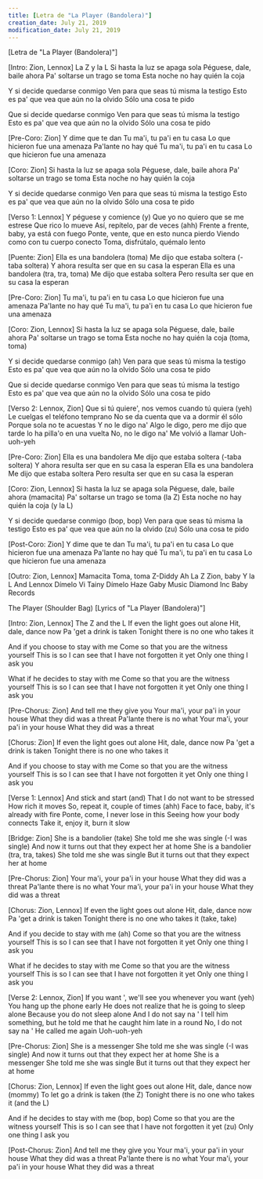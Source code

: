 ```yaml
---
title: [Letra de "La Player (Bandolera)"]
creation_date: July 21, 2019
modification_date: July 21, 2019
---
```



[Letra de "La Player (Bandolera)"]

[Intro: Zion, Lennox]
La Z y la L
Si hasta la luz se apaga sola
Péguese, dale, baile ahora
Pa' soltarse un trago se toma
Esta noche no hay quién la coja

Y si decide quedarse conmigo
Ven para que seas tú misma la testigo
Esto es pa' que vea que aún no la olvido
Sólo una cosa te pido

Que si decide quedarse conmigo
Ven para que seas tú misma la testigo
Esto es pa' que vea que aún no la olvido
Sólo una cosa te pido

[Pre-Coro: Zion]
Y dime que te dan
Tu ma'i, tu pa'i en tu casa
Lo que hicieron fue una amenaza
Pa'lante no hay qué
Tu ma'i, tu pa'i en tu casa
Lo que hicieron fue una amenaza

[Coro: Zion]
Si hasta la luz se apaga sola
Péguese, dale, baile ahora
Pa' soltarse un trago se toma
Esta noche no hay quién la coja

Y si decide quedarse conmigo
Ven para que seas tú misma la testigo
Esto es pa' que vea que aún no la olvido
Sólo una cosa te pido

[Verso 1: Lennox]
Y péguese y comience (y)
Que yo no quiero que se me estrese
Que rico lo mueve
Así, repítelo, par de veces (ahh)
Frente a frente, baby, ya está con fuego
Ponte, vente, que en esto nunca pierdo
Viendo como con tu cuerpo conecto
Toma, disfrútalo, quémalo lento

[Puente: Zion]
Ella es una bandolera (toma)
Me dijo que estaba soltera (-taba soltera)
Y ahora resulta ser que en su casa la esperan
Ella es una bandolera (tra, tra, toma)
Me dijo que estaba soltera
Pero resulta ser que en su casa la esperan

[Pre-Coro: Zion]
Tu ma'i, tu pa'i en tu casa
Lo que hicieron fue una amenaza
Pa'lante no hay qué
Tu ma'i, tu pa'i en tu casa
Lo que hicieron fue una amenaza

[Coro: Zion, Lennox]
Si hasta la luz se apaga sola
Péguese, dale, baile ahora
Pa' soltarse un trago se toma
Esta noche no hay quién la coja (toma, toma)

Y si decide quedarse conmigo (ah)
Ven para que seas tú misma la testigo
Esto es pa' que vea que aún no la olvido
Sólo una cosa te pido

Que si decide quedarse conmigo
Ven para que seas tú misma la testigo
Esto es pa' que vea que aún no la olvido
Sólo una cosa te pido

[Verso 2: Lennox, Zion]
Que si tú quiere', nos vemos cuando tú quiera (yeh)
Le cuelgas el teléfono temprano
No se da cuenta que va a dormir él sólo
Porque sola no te acuestas
Y no le digo na'
Algo le digo, pero me dijo que tarde lo ha pilla'o en una vuelta
No, no le digo na'
Me volvió a llamar
Uoh-uoh-yeh

[Pre-Coro: Zion]
Ella es una bandolera
Me dijo que estaba soltera (-taba soltera)
Y ahora resulta ser que en su casa la esperan
Ella es una bandolera
Me dijo que estaba soltera
Pero resulta ser que en su casa la esperan

[Coro: Zion, Lennox]
Si hasta la luz se apaga sola
Péguese, dale, baile ahora (mamacita)
Pa' soltarse un trago se toma (la Z)
Esta noche no hay quién la coja (y la L)

Y si decide quedarse conmigo (bop, bop)
Ven para que seas tú misma la testigo
Esto es pa' que vea que aún no la olvido (zu)
Sólo una cosa te pido

[Post-Coro: Zion]
Y dime que te dan
Tu ma'i, tu pa'i en tu casa
Lo que hicieron fue una amenaza
Pa'lante no hay qué
Tu ma'i, tu pa'i en tu casa
Lo que hicieron fue una amenaza

[Outro: Zion, Lennox]
Mamacita Toma, toma
Z-Diddy
Ah La Z
Zion, baby
Y la L
And Lennox
Dímelo Vi
Tainy
Dímelo Haze
Gaby Music
Diamond Inc
Baby Records

The Player (Shoulder Bag)
[Lyrics of "La Player (Bandolera)"]

[Intro: Zion, Lennox]
The Z and the L
If even the light goes out alone
Hit, dale, dance now
Pa 'get a drink is taken
Tonight there is no one who takes it

And if you choose to stay with me
Come so that you are the witness yourself
This is so I can see that I have not forgotten it yet
Only one thing I ask you

What if he decides to stay with me
Come so that you are the witness yourself
This is so I can see that I have not forgotten it yet
Only one thing I ask you

[Pre-Chorus: Zion]
And tell me they give you
Your ma'i, your pa'i in your house
What they did was a threat
Pa'lante there is no what
Your ma'i, your pa'i in your house
What they did was a threat

[Chorus: Zion]
If even the light goes out alone
Hit, dale, dance now
Pa 'get a drink is taken
Tonight there is no one who takes it

And if you choose to stay with me
Come so that you are the witness yourself
This is so I can see that I have not forgotten it yet
Only one thing I ask you

[Verse 1: Lennox]
And stick and start (and)
That I do not want to be stressed
How rich it moves
So, repeat it, couple of times (ahh)
Face to face, baby, it's already with fire
Ponte, come, I never lose in this
Seeing how your body connects
Take it, enjoy it, burn it slow

[Bridge: Zion]
She is a bandolier (take)
She told me she was single (-I was single)
And now it turns out that they expect her at home
She is a bandolier (tra, tra, takes)
She told me she was single
But it turns out that they expect her at home

[Pre-Chorus: Zion]
Your ma'i, your pa'i in your house
What they did was a threat
Pa'lante there is no what
Your ma'i, your pa'i in your house
What they did was a threat

[Chorus: Zion, Lennox]
If even the light goes out alone
Hit, dale, dance now
Pa 'get a drink is taken
Tonight there is no one who takes it (take, take)

And if you decide to stay with me (ah)
Come so that you are the witness yourself
This is so I can see that I have not forgotten it yet
Only one thing I ask you

What if he decides to stay with me
Come so that you are the witness yourself
This is so I can see that I have not forgotten it yet
Only one thing I ask you

[Verse 2: Lennox, Zion]
If you want ', we'll see you whenever you want (yeh)
You hang up the phone early
He does not realize that he is going to sleep alone
Because you do not sleep alone
And I do not say na '
I tell him something, but he told me that he caught him late in a round
No, I do not say na '
He called me again
Uoh-uoh-yeh

[Pre-Chorus: Zion]
She is a messenger
She told me she was single (-I was single)
And now it turns out that they expect her at home
She is a messenger
She told me she was single
But it turns out that they expect her at home

[Chorus: Zion, Lennox]
If even the light goes out alone
Hit, dale, dance now (mommy)
To let go a drink is taken (the Z)
Tonight there is no one who takes it (and the L)

And if he decides to stay with me (bop, bop)
Come so that you are the witness yourself
This is so I can see that I have not forgotten it yet (zu)
Only one thing I ask you

[Post-Chorus: Zion]
And tell me they give you
Your ma'i, your pa'i in your house
What they did was a threat
Pa'lante there is no what
Your ma'i, your pa'i in your house
What they did was a threat
